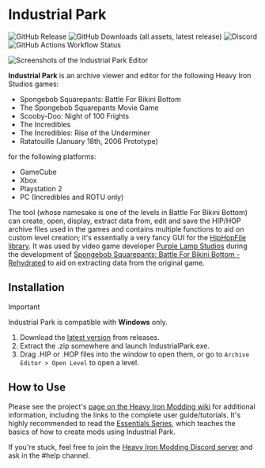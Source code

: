 # Industrial Park
![GitHub Release](https://img.shields.io/github/v/release/IgorSeabra4/IndustrialPark)  ![GitHub Downloads (all assets, latest release)](https://img.shields.io/github/downloads/IgorSeabra4/IndustrialPark/latest/total) ![Discord](https://img.shields.io/discord/446321271635050506?logo=discord&logoColor=white) ![GitHub Actions Workflow Status](https://img.shields.io/github/actions/workflow/status/IgorSeabra4/IndustrialPark/build.yml)


![Screenshots of the Industrial Park Editor](https://github.com/igorseabra4/IndustrialPark/assets/12785991/68db5600-e355-451e-8438-9e067033786e)

**Industrial Park** is an archive viewer and editor for the following Heavy Iron Studios games:

* Spongebob Squarepants: Battle For Bikini Bottom
* The Spongebob Squarepants Movie Game
* Scooby-Doo: Night of 100 Frights
* The Incredibles
* The Incredibles: Rise of the Underminer
* Ratatouille (January 18th, 2006 Prototype)

for the following platforms:

* GameCube
* Xbox
* Playstation 2
* PC (Incredibles and ROTU only)

The tool (whose namesake is one of the levels in Battle For Bikini Bottom) can create, open, display, extract data from, edit and save the HIP/HOP archive files used in the games and contains multiple functions to aid on custom level creation; it's essentially a very fancy GUI for the [HipHopFile library](https://github.com/igorseabra4/HipHopTool). It was used by video game developer [Purple Lamp Studios](https://www.purplelamp.com/) during the development of [Spongebob Squarepants: Battle For Bikini Bottom - Rehydrated](https://www.purplelamp.com/projects/spongebob-squarepants-rehydrated/) to aid on extracting data from the original game.

## Installation
> [!IMPORTANT]
> Industrial Park is compatible with **Windows** only.

1. Download the [latest version](https://github.com/igorseabra4/IndustrialPark/releases/latest) from releases.
2. Extract the .zip somewhere and launch IndustrialPark.exe.
3. Drag .HIP or .HOP files into the window to open them, or go to `Archive Editor > Open Level` to open a level.

## How to Use
Please see the project's [page on the Heavy Iron Modding wiki](https://heavyironmodding.org/wiki/Industrial_Park_(level_editor)) for additional information, including the links to the complete user guide/tutorials. It's highly recommended to read the [Essentials Series](https://heavyironmodding.org/wiki/Essentials_Series), which teaches the basics of how to create mods using Industrial Park.

If you're stuck, feel free to join the [Heavy Iron Modding Discord server](https://discord.gg/9eAE6UB) and ask in the #help channel.
